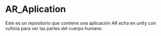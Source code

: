 # AR_Aplication
Este es un repositorio que contiene una aplicación AR echa en unity con vuforia para ver las partes del cuerpo humano
